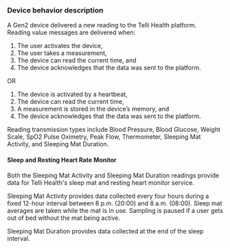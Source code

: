 ### Device behavior description

A Gen2 device delivered a new reading to the Telli Health platform.  
Reading value messages are delivered when:

1. The user activates the device,  
2. The user takes a measurement,  
3. The device can read the current time, and  
4. The device acknowledges that the data was sent to the platform.  

OR
1. The device is activated by a heartbeat,  
2. The device can read the current time,  
3. A measurement is stored in the device’s memory, and  
4. The device acknowledges that the data was sent to the platform.  

Reading transmission types include Blood Pressure, Blood Glucose, Weight Scale, SpO2 Pulse Oximetry, Peak Flow, Thermometer, Sleeping Mat Activity, and Sleeping Mat Duration.  

#### Sleep and Resting Heart Rate Monitor

Both the Sleeping Mat Activity and Sleeping Mat Duration readings provide data for Telli Health's sleep mat and resting heart monitor service.   

Sleeping Mat Activity provides data collected every four hours during a fixed 12-hour interval between 8 p.m. (20:00) and 8 a.m. (08:00). Sleep mat averages are taken while the mat is in use. Sampling is paused if a user gets out of bed without the mat being active.  

Sleeping Mat Duration provides data collected at the end of the sleep interval.  
